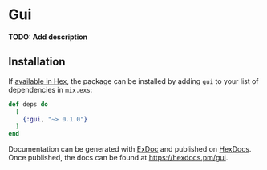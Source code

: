 # Gui

**TODO: Add description**

## Installation

If [available in Hex](https://hex.pm/docs/publish), the package can be installed
by adding `gui` to your list of dependencies in `mix.exs`:

```elixir
def deps do
  [
    {:gui, "~> 0.1.0"}
  ]
end
```

Documentation can be generated with [ExDoc](https://github.com/elixir-lang/ex_doc)
and published on [HexDocs](https://hexdocs.pm). Once published, the docs can
be found at <https://hexdocs.pm/gui>.

